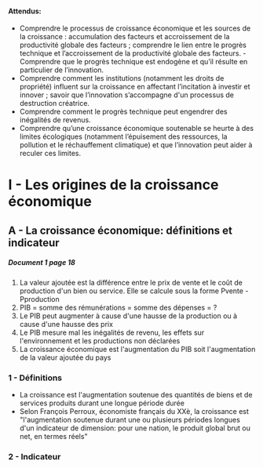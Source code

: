 

#### Attendus:
- Comprendre le processus de croissance économique et les sources de la croissance : accumulation des facteurs et accroissement de la productivité globale des facteurs ; comprendre le lien entre le progrès technique et l’accroissement de la productivité globale des facteurs. - Comprendre que le progrès technique est endogène et qu’il résulte en particulier de l’innovation.
- Comprendre comment les institutions (notamment les droits de propriété) influent sur la croissance en affectant l’incitation à investir et innover ; savoir que l’innovation s’accompagne d'un processus de destruction créatrice.
- Comprendre comment le progrès technique peut engendrer des inégalités de revenus.
- Comprendre qu’une croissance économique soutenable se heurte à des limites écologiques (notamment l’épuisement des ressources, la pollution et le réchauffement climatique) et que l’innovation peut aider à reculer ces limites.


# I - Les origines de la croissance économique
## A - La croissance économique: définitions et indicateur
##### Document 1 page 18
1. La valeur ajoutée est la différence entre le prix de vente et le coût de production d'un bien ou service. Elle se calcule sous la forme Pvente - Pproduction
2. PIB = somme des rémunérations = somme des dépenses = ?
3. Le PIB peut augmenter à cause d'une hausse de la production ou à cause d'une hausse des prix
4. Le PIB mesure mal les inégalités de revenu, les effets sur l'environnement et les productions non déclarées
5. La croissance économique est l'augmentation du PIB soit l'augmentation de la valeur ajoutée du pays

### 1 - Définitions
- La croissance est l'augmentation soutenue des quantités de biens et de services produits durant une longue période durée
- Selon François Perroux, économiste français du XXè, la croissance est "l'augmentation soutenue durant une ou plusieurs périodes longues d'un indicateur de dimension: pour une nation, le produit global brut ou net, en termes réels"
### 2 - Indicateur
